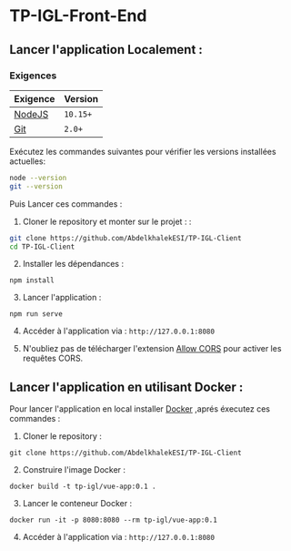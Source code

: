 # TP-IGL-Front-End 

## Lancer l'application Localement : 

### Exigences 

| Exigence                                 | Version |
| ------------------------------------------- | ------- |
| [NodeJS](https://nodejs.org/en/download/) | `10.15+`  |
| [Git](https://git-scm.com/downloads) | `2.0+`  |

Exécutez les commandes suivantes pour vérifier les versions installées actuelles:

```bash
node --version
git --version
```

Puis Lancer ces commandes : 

1. Cloner le repository et monter sur le projet : :

```bash
git clone https://github.com/AbdelkhalekESI/TP-IGL-Client 
cd TP-IGL-Client
```

2. Installer les dépendances :

`npm install`

3. Lancer l'application :

`npm run serve`

4. Accéder à l'application via : `http://127.0.0.1:8080`

5. N'oubliez pas de télécharger l'extension [Allow CORS](https://chrome.google.com/webstore/detail/allow-cors-access-control/lhobafahddgcelffkeicbaginigeejlf?hl=en) pour activer les requêtes CORS.

## Lancer l'application en utilisant Docker : 

Pour lancer l'application en local installer [Docker](https://www.docker.com/products/docker-desktop) ,aprés éxecutez ces commandes : 

1. Cloner le repository :

`git clone https://github.com/AbdelkhalekESI/TP-IGL-Client`

2. Construire l'image Docker : 

`docker build -t tp-igl/vue-app:0.1 .`

3. Lancer le conteneur Docker : 

`docker run -it -p 8080:8080 --rm tp-igl/vue-app:0.1`

4. Accéder à l'application via : `http://127.0.0.1:8080`
